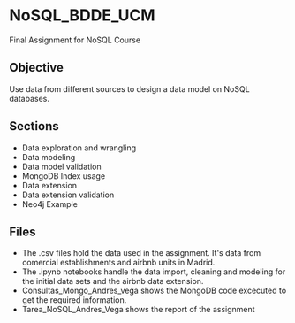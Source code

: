 # NoSQL_BDDE_UCM
Final Assignment for NoSQL Course

## Objective
Use data from different sources to design a data model on NoSQL databases. 

## Sections
- Data exploration and wrangling
- Data modeling
- Data model validation
- MongoDB Index usage
- Data extension
- Data extension validation
- Neo4j Example

## Files
- The .csv files hold the data used in the assignment. It's data from comercial establishments and airbnb units in Madrid.
- The .ipynb notebooks handle the data import, cleaning and modeling for the initial data sets and the airbnb data extension.
- Consultas_Mongo_Andres_vega shows the MongoDB code excecuted to get the required information.
- Tarea_NoSQL_Andres_Vega shows the report of the assignment 
